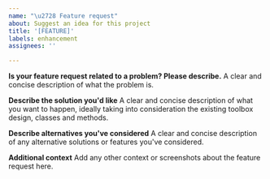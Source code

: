 ```yaml
---
name: "\u2728 Feature request"
about: Suggest an idea for this project
title: '[FEATURE]'
labels: enhancement
assignees: ''

---
```


**Is your feature request related to a problem? Please describe.**
A clear and concise description of what the problem is.

**Describe the solution you'd like**
A clear and concise description of what you want to happen, ideally taking into consideration the existing toolbox design, classes and methods.

**Describe alternatives you've considered**
A clear and concise description of any alternative solutions or features you've considered.

**Additional context**
Add any other context or screenshots about the feature request here.
